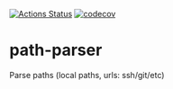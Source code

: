 [![Actions Status](https://github.com/psihachina/path-parser/workflows/Build%20and%20Test/badge.svg)](https://github.com/psihachina/path-parser/actions)
[![codecov](https://codecov.io/gh/psihachina/path-parser/branch/master/graph/badge.svg?token=4Z803LT96P)](https://codecov.io/gh/psihachina/path-parser)
# path-parser
Parse paths (local paths, urls: ssh/git/etc)
